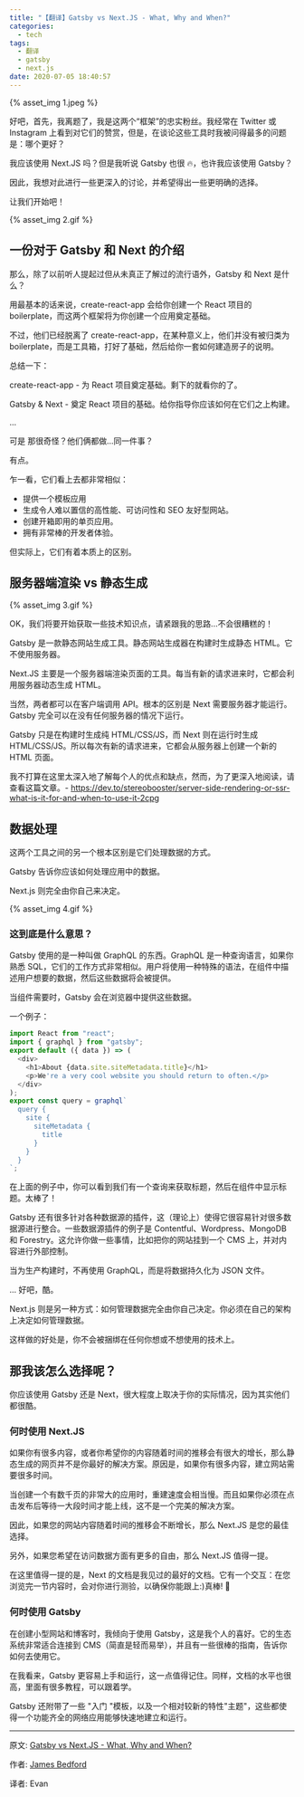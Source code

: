 ```yaml
---
title: "【翻译】Gatsby vs Next.JS - What, Why and When?"
categories:
  - tech
tags:
  - 翻译
  - gatsby
  - next.js
date: 2020-07-05 18:40:57
---
```


{% asset_img 1.jpeg %}

好吧，首先，我离题了，我是这两个“框架”的忠实粉丝。我经常在 Twitter 或 Instagram 上看到对它们的赞赏，但是，在谈论这些工具时我被问得最多的问题是：哪个更好？

我应该使用 Next.JS 吗？但是我听说 Gatsby 也很 🔥，也许我应该使用 Gatsby？

因此，我想对此进行一些更深入的讨论，并希望得出一些更明确的选择。

<escape><!-- more --></escape>

让我们开始吧！

{% asset_img 2.gif %}

## 一份对于 Gatsby 和 Next 的介绍

那么，除了以前听人提起过但从未真正了解过的流行语外，Gatsby 和 Next 是什么？

用最基本的话来说，create-react-app 会给你创建一个 React 项目的 boilerplate，而这两个框架将为你创建一个应用奠定基础。

不过，他们已经脱离了 create-react-app，在某种意义上，他们并没有被归类为 boilerplate，而是工具箱，打好了基础，然后给你一套如何建造房子的说明。

总结一下：

create-react-app - 为 React 项目奠定基础。剩下的就看你的了。

Gatsby & Next - 奠定 React 项目的基础。给你指导你应该如何在它们之上构建。

...

可是 那很奇怪？他们俩都做...同一件事？

有点。

乍一看，它们看上去都非常相似：

- 提供一个模板应用
- 生成令人难以置信的高性能、可访问性和 SEO 友好型网站。
- 创建开箱即用的单页应用。
- 拥有非常棒的开发者体验。

但实际上，它们有着本质上的区别。

## 服务器端渲染 vs 静态生成

{% asset_img 3.gif %}

OK，我们将要开始获取一些技术知识点，请紧跟我的思路...不会很糟糕的！

Gatsby 是一款静态网站生成工具。静态网站生成器在构建时生成静态 HTML。它不使用服务器。

Next.JS 主要是一个服务器端渲染页面的工具。每当有新的请求进来时，它都会利用服务器动态生成 HTML。

当然，两者都可以在客户端调用 API。根本的区别是 Next 需要服务器才能运行。Gatsby 完全可以在没有任何服务器的情况下运行。

Gatsby 只是在构建时生成纯 HTML/CSS/JS，而 Next 则在运行时生成 HTML/CSS/JS。所以每次有新的请求进来，它都会从服务器上创建一个新的 HTML 页面。

我不打算在这里太深入地了解每个人的优点和缺点，然而，为了更深入地阅读，请查看这篇文章。- https://dev.to/stereobooster/server-side-rendering-or-ssr-what-is-it-for-and-when-to-use-it-2cpg

## 数据处理

这两个工具之间的另一个根本区别是它们处理数据的方式。

Gatsby 告诉你应该如何处理应用中的数据。

Next.js 则完全由你自己来决定。

{% asset_img 4.gif %}

### 这到底是什么意思？

Gatsby 使用的是一种叫做 GraphQL 的东西。GraphQL 是一种查询语言，如果你熟悉 SQL，它们的工作方式非常相似。用户将使用一种特殊的语法，在组件中描述用户想要的数据，然后这些数据将会被提供。

当组件需要时，Gatsby 会在浏览器中提供这些数据。

一个例子：

```javascript
import React from "react";
import { graphql } from "gatsby";
export default ({ data }) => (
  <div>
    <h1>About {data.site.siteMetadata.title}</h1>
    <p>We're a very cool website you should return to often.</p>
  </div>
);
export const query = graphql`
  query {
    site {
      siteMetadata {
        title
      }
    }
  }
`;
```

在上面的例子中，你可以看到我们有一个查询来获取标题，然后在组件中显示标题。太棒了！

Gatsby 还有很多针对各种数据源的插件，这（理论上）使得它很容易针对很多数据源进行整合。一些数据源插件的例子是 Contentful、Wordpress、MongoDB 和 Forestry。这允许你做一些事情，比如把你的网站挂到一个 CMS 上，并对内容进行外部控制。

当为生产构建时，不再使用 GraphQL，而是将数据持久化为 JSON 文件。

... 好吧，酷。

Next.js 则是另一种方式：如何管理数据完全由你自己决定。你必须在自己的架构上决定如何管理数据。

这样做的好处是，你不会被捆绑在任何你想或不想使用的技术上。

## 那我该怎么选择呢？

你应该使用 Gatsby 还是 Next，很大程度上取决于你的实际情况，因为其实他们都很酷。

### 何时使用 Next.JS

如果你有很多内容，或者你希望你的内容随着时间的推移会有很大的增长，那么静态生成的网页并不是你最好的解决方案。原因是，如果你有很多内容，建立网站需要很多时间。

当创建一个有数千页的非常大的应用时，重建速度会相当慢。而且如果你必须在点击发布后等待一大段时间才能上线，这不是一个完美的解决方案。

因此，如果您的网站内容随着时间的推移会不断增长，那么 Next.JS 是您的最佳选择。

另外，如果您希望在访问数据方面有更多的自由，那么 Next.JS 值得一提。

在这里值得一提的是，Next 的文档是我见过的最好的文档。它有一个交互：在您浏览完一节内容时，会对你进行测验，以确保你能跟上:)真棒! 👏

### 何时使用 Gatsby

在创建小型网站和博客时，我倾向于使用 Gatsby，这是我个人的喜好。它的生态系统非常适合连接到 CMS（简直是轻而易举），并且有一些很棒的指南，告诉你如何去使用它。

在我看来，Gatsby 更容易上手和运行，这一点值得记住。同样，文档的水平也很高，里面有很多教程，可以跟着学。

Gatsby 还附带了一些 "入门 "模板，以及一个相对较新的特性"主题"，这些都使得一个功能齐全的网络应用能够快速地建立和运行。

---

原文: [Gatsby vs Next.JS - What, Why and When?](https://dev.to/jameesy/gatsby-vs-next-js-what-why-and-when-4al5)

作者: [James Bedford](https://dev.to/jameesy)

译者: Evan
